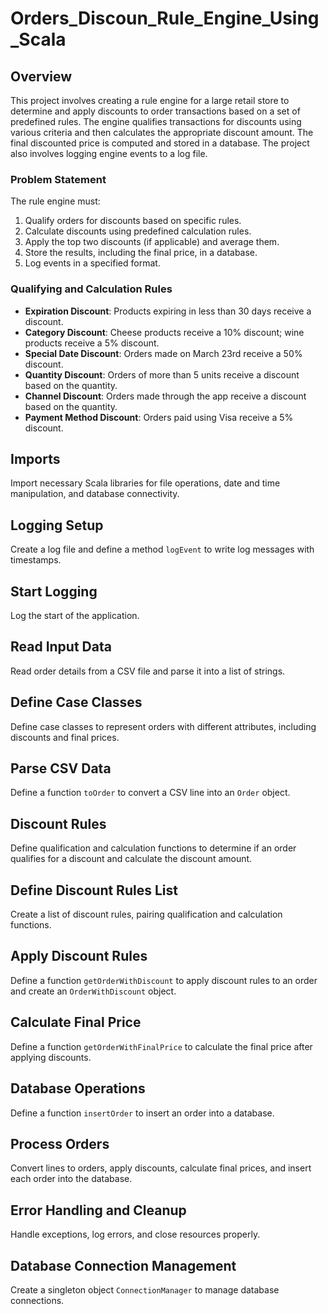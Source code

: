 # Orders_Discoun_Rule_Engine_Using_Scala

## Overview

This project involves creating a rule engine for a large retail store to determine and apply discounts to order transactions based on a set of predefined rules. The engine qualifies transactions for discounts using various criteria and then calculates the appropriate discount amount. The final discounted price is computed and stored in a database. The project also involves logging engine events to a log file.

### Problem Statement

The rule engine must:

1. Qualify orders for discounts based on specific rules.
2. Calculate discounts using predefined calculation rules.
3. Apply the top two discounts (if applicable) and average them.
4. Store the results, including the final price, in a database.
5. Log events in a specified format.

### Qualifying and Calculation Rules

- **Expiration Discount**: Products expiring in less than 30 days receive a discount.
- **Category Discount**: Cheese products receive a 10% discount; wine products receive a 5% discount.
- **Special Date Discount**: Orders made on March 23rd receive a 50% discount.
- **Quantity Discount**: Orders of more than 5 units receive a discount based on the quantity.
- **Channel Discount**: Orders made through the app receive a discount based on the quantity.
- **Payment Method Discount**: Orders paid using Visa receive a 5% discount.

## Imports

Import necessary Scala libraries for file operations, date and time manipulation, and database connectivity.

## Logging Setup

Create a log file and define a method `logEvent` to write log messages with timestamps.

## Start Logging

Log the start of the application.

## Read Input Data

Read order details from a CSV file and parse it into a list of strings.

## Define Case Classes

Define case classes to represent orders with different attributes, including discounts and final prices.

## Parse CSV Data

Define a function `toOrder` to convert a CSV line into an `Order` object.

## Discount Rules

Define qualification and calculation functions to determine if an order qualifies for a discount and calculate the discount amount.

## Define Discount Rules List

Create a list of discount rules, pairing qualification and calculation functions.

## Apply Discount Rules

Define a function `getOrderWithDiscount` to apply discount rules to an order and create an `OrderWithDiscount` object.

## Calculate Final Price

Define a function `getOrderWithFinalPrice` to calculate the final price after applying discounts.

## Database Operations

Define a function `insertOrder` to insert an order into a database.

## Process Orders

Convert lines to orders, apply discounts, calculate final prices, and insert each order into the database.

## Error Handling and Cleanup

Handle exceptions, log errors, and close resources properly.

## Database Connection Management

Create a singleton object `ConnectionManager` to manage database connections.
